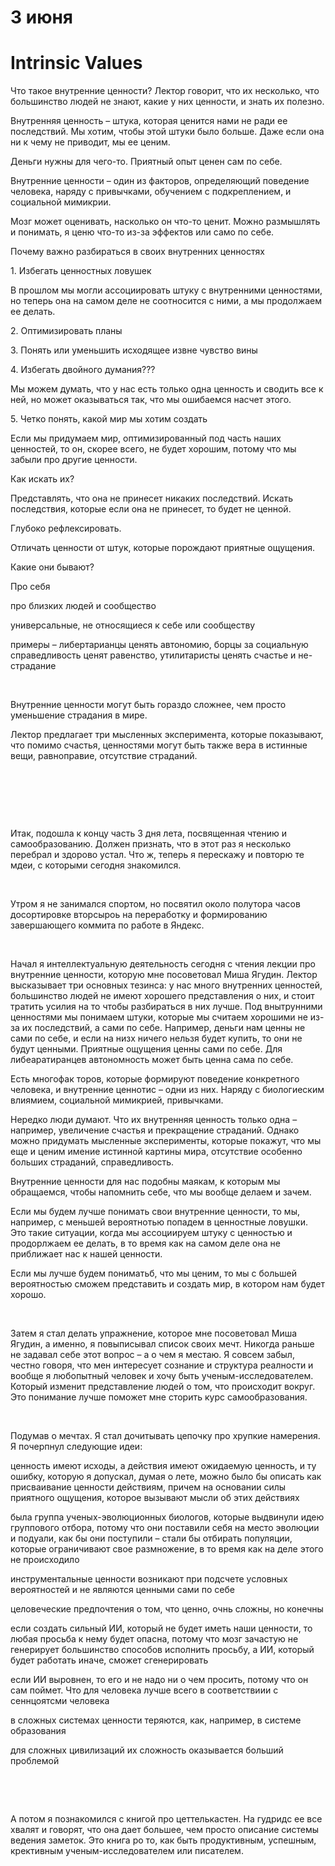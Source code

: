 # 3 июня
Intrinsic Values
================

Что такое внутренние ценности? Лектор говорит, что их несколько, что большинство людей не знают, какие у них ценности, и знать их полезно.

Внутренняя ценность – штука, которая ценится нами не ради ее последствий. Мы хотим, чтобы этой штуки было больше. Даже если она ни к чему не приводит, мы ее ценим.

Деньги нужны для чего-то. Приятный опыт ценен сам по себе.

Внутренние ценности – один из факторов, определяющий поведение человека, наряду с привычками, обучением с подкреплением, и социальной мимикрии.

Мозг может оценивать, насколько он что-то ценит. Можно размышлять и понимать, я ценю что-то из-за эффектов или само по себе.

Почему важно разбираться в своих внутренних ценностях

1\. Избегать ценностных ловушек

В прошлом мы могли ассоциировать штуку с внутренними ценностями, но теперь она на самом деле не соотносится с ними, а мы продолжаем ее делать.

2\. Оптимизировать планы

3\. Понять или уменьшить исходящее извне чувство вины

4\. Избегать двойного думания???

Мы можем думать, что у нас есть только одна ценность и сводить все к ней, но может оказываться так, что мы ошибаемся насчет этого.

5\. Четко понять, какой мир мы хотим создать

Если мы придумаем мир, оптимизированный под часть наших ценностей, то он, скорее всего, не будет хорошим, потому что мы забыли про другие ценности.

Как искать их?

Представлять, что она не принесет никаких последствий. Искать последствия, которые если она не принесет, то будет не ценной.

Глубоко рефлексировать.

Отличать ценности от штук, которые порождают приятные ощущения.

Какие они бывают?

Про себя

про близких людей и сообщество

универсальные, не относящиеся к себе или сообществу

примеры – либертарианцы ценять автономию, борцы за социальную справедливость ценят равенство, утилитаристы ценять счастье и не-страдание

  
 

Внутренние ценности могут быть гораздо сложнее, чем просто уменьшение страдания в мире.

Лектор предлагает три мысленных эксперимента, которые показывают, что помимо счастья, ценностями могут быть также вера в истинные вещи, равноправие, отсутствие страданий.

  
 

  
 

  
 

Итак, подошла к концу часть 3 дня лета, посвященная чтению и самообразованию. Должен признать, что в этот раз я несколько перебрал и здорово устал. Что ж, теперь я перескажу и повторю те мдеи, с которыми сегодня знакомился.

  
 

Утром я не занимался спортом, но посвятил около полутора часов досортировке вторсыроь на переработку и формированию завершающего коммита по работе в Яндекс.

  
 

Начал я интеллектуальную деятельность сегодня с чтения лекции про внутренние ценности, которую мне посоветовал Миша Ягудин. Лектор высказывает три основных тезинса: у нас много внутренних ценностей, большинство людей не имеют хорошего представления о них, и стоит тратить усилия на то чтобы разбираться в них лучше. Под внытрунними ценностями мы понимаем штуки, которые мы считаем хорошими не из-за их последствий, а сами по себе. Например, деньги нам ценны не сами по себе, и если на низх ничего нельзя будет купить, то они не будут ценными. Приятные ощущения ценны сами по себе. Для либеаратиранцев автономность может быть ценна сама по себе.

Есть многофак торов, которые формируют поведение конкретного человека, и внутренние ценнотис – одни из них. Наряду с биологиеским влиямием, социальной мимикрией, привычками.

Нередко люди думают. Что их внутренняя ценность только одна – например, увеличение счастья и прекращение страданий. Однако можно придумать мысленные эксперименты, которые покажут, что мы еще и ценим имение истинной картины мира, отсутствие особенно больших страданий, справедливость.

Внутренние ценности для нас подобны маякам, к которым мы обращаемся, чтобы напомнить себе, что мы вообще делаем и зачем.

Если мы будем лучше понимать свои внутренние ценности, то мы, например, с меньшей вероятнотью попадем в ценностные ловушки. Это такие ситуации, когда мы ассоциируем штуку с ценностью и продорлжаем ее делать, в то время как на самом деле она не приближает нас к нашей ценности.

Если мы лучше будем пониматьб, что мы ценим, то мы с большей вероятностью сможем представить и создать мир, в котором нам будет хорошо.

  
 

Затем я стал делать упражнение, которое мне посоветовал Миша Ягудин, а именно, я повыписывал список своих мечт. Никогда раньше не задавал себе этот вопрос – а о чем я местаю. Я совсем забыл, честно говоря, что мен интересует сознание и структура реалности и вообще я любопытный человек и хочу быть ученым-исследователем. Который изменит представление людей о том, что происходит вокруг. Это понимание лучше поможет мне сторить курс самообразования.

  
 

Подумав о мечтах. Я стал дочитывать цепочку про хрупкие намерения. Я почерпнул следующие идеи:

ценность имеют исходы, а действия имеют ожидаемую ценность, и ту ошибку, которую я допускал, думая о лете, можно было бы описать как присваивание ценности действиям, причем на основании силы приятного ощущения, которое вызывают мысли об этих действиях

была группа ученых-эволюционных биологов, которые выдвинули идею группового отбора, потому что они поставили себя на место эволюции и подуали, как бы они поступили – стали бы отбирать популяции, которые ограничивают свое размножение, в то время как на деле этого не происходило

инструментальные ценности возникают при подсчете условных вероятностей и не являются ценными сами по себе

целовеческие предпочтения о том, что ценно, очнь сложны, но конечны

если создать сильный ИИ, который не будет иметь наши ценности, то любая просьба к нему будет опасна, потому что мозг зачастую не генерирует большинство способов исполнить просьбу, а ИИ, который будет работать иначе, сможет сгенерировать

если ИИ выровнен, то его и не надо ни о чем просить, потому что он сам поймет. Что для человека лучше всего в соответствиии с сеннцоятсми человека

в сложных системах ценности теряются, как, например, в системе образования

для сложных цивилизаций их сложность оказывается больший проблемой

  
 

  
 

А потом я познакомился с книгой про цеттелькастен. На гудридс ее все хвалят и говорят, что она дает большее, чем просто описание системы ведения заметок. Это книга ро то, как быть продуктивным, успешным, крективным ученым-исследователем или писателем.